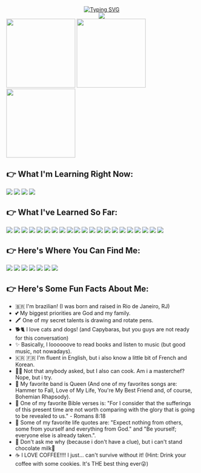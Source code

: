<div align="center">
  <a href="https://git.io/typing-svg"><img src="https://readme-typing-svg.demolab.com?font=Fira+Code&weight=600&size=25&duration=2500&pause=1500&color=00BF63&center=true&vCenter=true&random=false&width=475&lines=Hello+there!%F0%9F%91%8B+Welcome%E2%9C%A8%F0%9F%A4%97" alt="Typing SVG" /></a>
</div>

<div align="center">
  <img width="fit-content" src="https://cdn.discordapp.com/attachments/982051013454360579/1178875636450873395/Design_sem_nome__5_-removebg-preview.png?ex=665e72fe&is=665d217e&hm=40e1e536c0e6e11bfca3dc212188024b48a09aa2862b65ff779bf4600aeb886c&"/> 
</div>

<div style=display: flex>
  <img height="182em" src="https://github-readme-stats.vercel.app/api?username=Isabelle-Moura&show_icons=false&&theme=aura"/>  
  <img height="182em" src="https://github-readme-stats.vercel.app/api/top-langs/?username=Isabelle-Moura&theme=aura"/>  
  <img height="182em" src="https://cdn.discordapp.com/attachments/982051013454360579/1247045604971118694/f1695e27a28f0ce41ad5d9fed1580edc.png?ex=665e9939&is=665d47b9&hm=70ec889ffc87bd13b11e787b673ed20a8d199021407e4c766a1e8f652e16de1e&"/>  
</div>


## **👉 What I'm Learning Right Now:**
<div>
  <img src="https://img.shields.io/badge/Python-376d9c?style=for-the-badge&logo=python&logoColor=white"/>  
  <img src="https://img.shields.io/badge/Flask-41ACC0?style=for-the-badge&logo=flask&logoColor=white"/>  
  <img src="https://img.shields.io/badge/Sass-CC6699?style=for-the-badge&logo=sass&logoColor=white"/>
 <img src="https://img.shields.io/badge/redux-%23593d88.svg?style=for-the-badge&logo=redux&logoColor=white"/>
</div>

## **👉 What I've Learned So Far:**
<div>
   <img src="https://img.shields.io/badge/Nest_js-CA4261?style=for-the-badge&logo=nestjs&logoColor=white"/>
   <img src="https://img.shields.io/badge/PostgreSQL-6841e9?style=for-the-badge&logo=postgresql&logoColor=white"/>
   <img src="https://img.shields.io/badge/TypeORM-ff0000?style=for-the-badge&logo=orm&logoColor=white"/>
   <img src="https://img.shields.io/badge/SQL-DB7533?style=for-the-badge&logo=mysql&logoColor=white"/>  
    <img src="https://img.shields.io/badge/HTML5-E34F26?style=for-the-badge&logo=html5&logoColor=white"/> 
    <img src="https://img.shields.io/badge/CSS3-1572B6?style=for-the-badge&logo=css3&logoColor=white"/> 
    <img src="https://img.shields.io/badge/JavaScript-F7DF1E?style=for-the-badge&logo=javascript&logoColor=black"/> 
    <img src="https://img.shields.io/badge/React-20232A?style=for-the-badge&logo=react&logoColor=61DAFB"/> 
    <img src="https://img.shields.io/badge/styled--components-DB7093?style=for-the-badge&logo=styled-components&logoColor=white"/>
    <img src="https://img.shields.io/badge/React_Router-CA4245?style=for-the-badge&logo=react-router&logoColor=white"/>
    <img src="https://img.shields.io/badge/TypeScript-007ACC?style=for-the-badge&logo=typescript&logoColor=white"/> 
    <img src="https://img.shields.io/badge/C-00599C?style=for-the-badge&logo=c&logoColor=white"/>
    <img src="https://img.shields.io/badge/Markdown-000000?style=for-the-badge&logo=markdown&logoColor=white"/>
    <img src="https://img.shields.io/badge/MongoDB-00593f?style=for-the-badge&logo=mongodb&logoColor=white"/>
    <img src="https://img.shields.io/badge/Mongoose-00303f?style=for-the-badge&logo=mongoose&logoColor=white"/>
    <img src="https://img.shields.io/badge/Node.js-43853D?style=for-the-badge&logo=node.js&logoColor=white"/>
    <img src="https://img.shields.io/badge/Express.js-000000?style=for-the-badge&logo=express&logoColor=white"/>
    <img src="https://img.shields.io/badge/Jest-323330?style=for-the-badge&logo=Jest&logoColor=white"/>
    <img src="https://img.shields.io/badge/Vitest-BABACA?style=for-the-badge&logo=vitest&logoColor=white"/>
    <img src="https://img.shields.io/badge/GIT-E44C30?style=for-the-badge&logo=git&logoColor=white"/>
    <img src="https://img.shields.io/badge/Insomnia-black?style=for-the-badge&logo=insomnia&logoColor=5849BE"/>
</div>

## **👉 Here's Where You Can Find Me:**

<div>
  <a href="mailto:mourabisabelle@gmail.com" target="_blank"><img src="https://img.shields.io/badge/Gmail-D14836?style=for-the-badge&logo=gmail&logoColor=white"/></a> 
  <a href="https://github.com/Isabelle-Moura?tab=repositories" target="_blank"><img src="https://img.shields.io/badge/GitHub-100000?style=for-the-badge&logo=github&logoColor=white"/></a> 
  <a href="" target="_blank"><img src="https://img.shields.io/badge/GitLab-330F63?style=for-the-badge&logo=gitlab&logoColor=white"/></a> 
  <a href="https://www.linkedin.com/in/isa-moura-4a7432243/" target="_blank"><img src="https://img.shields.io/badge/LinkedIn-0077B5?style=for-the-badge&logo=linkedin&logoColor=white"/></a> 
  <a href="https://medium.com/@mourabisabelle" target="_blank"><img src="https://img.shields.io/badge/Medium-12100E?style=for-the-badge&logo=medium&logoColor=white"/></a> 
  <a href="" target="_blank"><img src="https://img.shields.io/badge/Facebook-1877F2?style=for-the-badge&logo=facebook&logoColor=white"/></a> 
  <a href="" target="_blank"><img src="https://img.shields.io/badge/Instagram-E4405F?style=for-the-badge&logo=instagram&logoColor=white"/></a>
</div>

## **👉 Here's Some Fun Facts About Me:**
- 🇧🇷 I'm brazilian! (I was born and raised in Rio de Janeiro, RJ)
- 💕 My biggest priorities are God and my family.
- 🖍 One of my secret talents is drawing and rotate pens.
- 🐕🐈 I love cats and dogs! (and Capybaras, but you guys are not ready for this conversation)
- ✨ Basically, I loooooove to read books and listen to music (but good music, not nowadays). 
- 🇰🇷 🇫🇷 I'm fluent in English, but i also know a little bit of French and Korean.
- 👩‍🍳 Not that anybody asked, but I also can cook. Am i a masterchef? Nope, but i try.
- 🥁 My favorite band is Queen (And one of my favorites songs are: Hammer to Fall, Love of My Life, You're My Best Friend and, of course, Bohemian Rhapsody).
- 🛐 One of my favorite Bible verses is: "For I consider that the sufferings of this present time are not worth comparing with the glory that is going to be revealed to us." - Romans 8:18
- 💬 Some of my favorite life quotes are: "Expect nothing from others, some from yourself and everything from God." and "Be yourself; everyone else is already taken.".
- 🤢 Don't ask me why (because i don't have a clue), but i can't stand chocolate milk🤮
- ☕ I LOVE COFFEE!!!! I just... can't survive without it! (Hint: Drink your coffee with some cookies. It's THE best thing ever😜)

##
